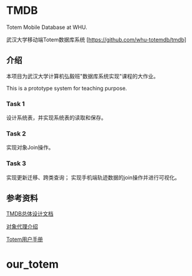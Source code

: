 # TMDB

Totem Mobile Database at WHU.

武汉大学移动端Totem数据库系统 [https://github.com/whu-totemdb/tmdb]

## 介绍

本项目为武汉大学计算机弘毅班"数据库系统实现"课程的大作业。

This is a prototype system for teaching purpose.

### Task 1

设计系统表，并实现系统表的读取和保存。

### Task 2

实现对象Join操作。

### Task 3

实现更新迁移、跨类查询； 实现手机端轨迹数据的join操作并进行可视化。

## 参考资料

[TMDB总体设计文档](file/TMDB总体设计文档3.0.pdf)

[对象代理介绍](http://totemdb.whu.edu.cn/upload/202102/02/202102022020113648.pdf)

[Totem用户手册](http://totemdb.whu.edu.cn/upload/202102/02/202102022020276488.pdf)

# our_totem
